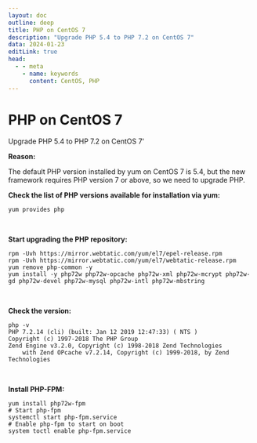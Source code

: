 ```yaml
---
layout: doc
outline: deep
title: PHP on CentOS 7
description: "Upgrade PHP 5.4 to PHP 7.2 on CentOS 7"
data: 2024-01-23
editLink: true
head:
  - - meta
    - name: keywords
      content: CentOS, PHP
---
```


# PHP on CentOS 7
Upgrade PHP 5.4 to PHP 7.2 on CentOS 7'

**Reason:**

The default PHP version installed by yum on CentOS 7 is 5.4, but the new framework requires PHP version 7 or above, so we need to upgrade PHP.

**Check the list of PHP versions available for installation via yum:**

```shell
yum provides php
```
<br/>  

**Start upgrading the PHP repository:**

```shell
rpm -Uvh https://mirror.webtatic.com/yum/el7/epel-release.rpm 
rpm -Uvh https://mirror.webtatic.com/yum/el7/webtatic-release.rpm
yum remove php-common -y  
yum install -y php72w php72w-opcache php72w-xml php72w-mcrypt php72w-gd php72w-devel php72w-mysql php72w-intl php72w-mbstring
```

<br/>  

**Check the version:**

```shell
php -v
PHP 7.2.14 (cli) (built: Jan 12 2019 12:47:33) ( NTS )
Copyright (c) 1997-2018 The PHP Group
Zend Engine v3.2.0, Copyright (c) 1998-2018 Zend Technologies
    with Zend OPcache v7.2.14, Copyright (c) 1999-2018, by Zend Technologies
```

<br/>  

**Install PHP-FPM:**

```shell
yum install php72w-fpm
# Start php-fpm
systemctl start php-fpm.service
# Enable php-fpm to start on boot
system toctl enable php-fpm.service
```
